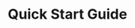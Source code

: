 ---
id: quick-start-guide
title: Quick Start Guide
hide_title: false
hide_table_of_contents: false
# keywords: []
description: ''
# image: ''
# slug: ''
tags: []
draft: false
unlisted: false
---